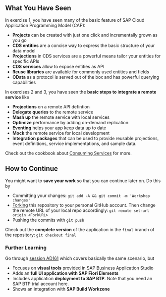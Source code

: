 ## What You Have Seen

In exercise 1, you have seen many of the basic feature of SAP Cloud Application Programming Model (CAP):

- **Projects** can be created with just one click and incrementally grown as you go
- **CDS entities** are a concise way to express the basic structure of your data model
- **Projections** in CDS services are a powerful means tailor your entities for specific APIs
- **CDS services** allow to expose entities as API
- **Reuse libraries** are available for commonly used entities and fields
- **OData** as a protocol is served out of the box and has powerful querying capabilities

In exercises 2 and 3, you have seen the **basic steps to integrate a remote service** like

- **Projections** on a remote API defintion
- **Delegate queries** to the remote service
- **Mash up** the remote service with local services
- **Optimize** performance by adding on-demand replication
- **Eventing** helps your app keep data up to date
- **Mock** the remote service for local development
- **Integration packages** that can be used to provide reusable projections, event definitions, service implementations, and sample data.

Check out the cookbook about [Consuming Services](https://cap.cloud.sap/docs/guides/using-services) for more.


## How to Continue

You might want to **save your work** so that you can continue later on.  Do this by

- Committing your changes: `git add -A && git commit -m 'Workshop changes'`
- [Forking](https://docs.github.com/en/get-started/quickstart/fork-a-repo#forking-a-repository) this repository to your personal GitHub account. Then change the remote URL of your local repo accordingly: `git remote set-url origin <ForkURL>`
- Pushing the commits with `git push`


Check out the **complete version** of the application in the `final` branch of the repository: `git checkout final` <br>

### Further Learning

Go through [session AD161](https://github.com/SAP-samples/teched2023-AD161) which covers basically the same scenario, but
- Focuses on **visual tools** provided in SAP Business Application Studio
- Adds an **full UI application with SAP Fiori Elements**
- Includes application **deployment to SAP BTP**.  Note that you need an SAP BTP trial account here.
- Shows an integration with **SAP Build Workzone**
